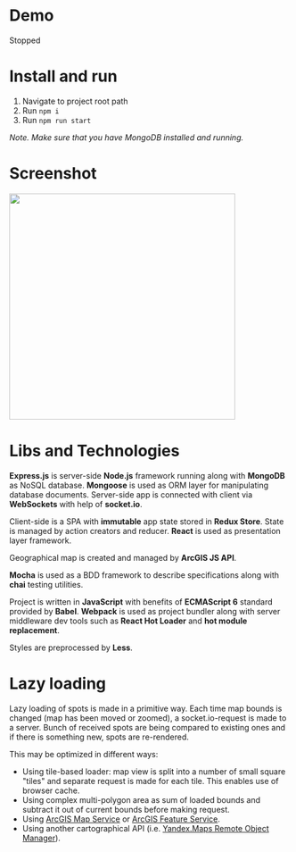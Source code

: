 # Demo
Stopped

# Install and run

1. Navigate to project root path
2. Run `npm i`
3. Run `npm run start`

*Note. Make sure that you have MongoDB installed and running.*

# Screenshot
<img src="http://chatik.ajaxy.ru/uploads/showcase-1-1469821646618.png" width="405" /> 

# Libs and Technologies
**Express.js** is server-side **Node.js** framework running along with **MongoDB** as NoSQL database. **Mongoose** is used as ORM layer for manipulating database documents. Server-side app is connected with client via **WebSockets** with help of **socket.io**.

Client-side is a SPA with **immutable** app state stored in **Redux Store**. State is managed by action creators and reducer. **React** is used as presentation layer framework.

Geographical map is created and managed by **ArcGIS JS API**.

**Mocha** is used as a BDD framework to describe specifications along with **chai** testing utilities.

Project is written in **JavaScript** with benefits of **ECMAScript 6** standard provided by **Babel**. **Webpack** is used as project bundler along with server middleware dev tools such as **React Hot Loader** and **hot module replacement**.

Styles are preprocessed by **Less**.

# Lazy loading
Lazy loading of spots is made in a primitive way. Each time map bounds is changed (map has been moved or zoomed), a socket.io-request is made to a server. Bunch of received spots are being compared to existing ones and if there is something new, spots are re-rendered.

This may be optimized in different ways:
- Using tile-based loader: map view is split into a number of small square "tiles" and separate request is made for each tile. This enables use of browser cache.
- Using complex multi-polygon area as sum of loaded bounds and subtract it out of current bounds before making request.
- Using [ArcGIS Map Service](http://server.arcgis.com/en/server/latest/publish-services/windows/what-is-a-map-service.htm) or [ArcGIS Feature Service](http://server.arcgis.com/en/server/latest/publish-services/windows/what-is-a-feature-service-.htm).
- Using another cartographical API (i.e. [Yandex.Maps Remote Object Manager](https://tech.yandex.com/maps/doc/jsapi/2.1/dg/concepts/remote-object-manager/about-docpage/)).
